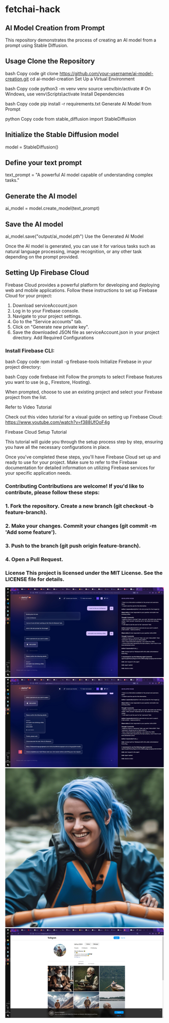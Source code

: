 # fetchai-hack
## AI Model Creation from Prompt
This repository demonstrates the process of creating an AI model from a prompt using Stable Diffusion.

## Usage Clone the Repository

bash Copy code git clone https://github.com/your-username/ai-model-creation.git cd ai-model-creation Set Up a Virtual Environment

bash Copy code python3 -m venv venv source venv/bin/activate # On Windows, use venv\Scripts\activate Install Dependencies

bash Copy code pip install -r requirements.txt Generate AI Model from Prompt

python Copy code from stable_diffusion import StableDiffusion

## Initialize the Stable Diffusion model
model = StableDiffusion()

## Define your text prompt
text_prompt = "A powerful AI model capable of understanding complex tasks."

## Generate the AI model
ai_model = model.create_model(text_prompt)

## Save the AI model
ai_model.save("output/ai_model.pth") Use the Generated AI Model

Once the AI model is generated, you can use it for various tasks such as natural language processing, image recognition, or any other task depending on the prompt provided.


## Setting Up Firebase Cloud
Firebase Cloud provides a powerful platform for developing and deploying web and mobile applications. Follow these instructions to set up Firebase Cloud for your project:

1. Download serviceAccount.json
2. Log in to your Firebase console.
3. Navigate to your project settings.
4. Go to the "Service accounts" tab.
5. Click on "Generate new private key".
6. Save the downloaded JSON file as serviceAccount.json in your project directory.
Add Required Configurations

### Install Firebase CLI:

bash
Copy code
npm install -g firebase-tools
Initialize Firebase in your project directory:

bash
Copy code
firebase init
Follow the prompts to select Firebase features you want to use (e.g., Firestore, Hosting).

When prompted, choose to use an existing project and select your Firebase project from the list.

Refer to Video Tutorial

Check out this video tutorial for a visual guide on setting up Firebase Cloud: https://www.youtube.com/watch?v=f388UfOoF4g

Firebase Cloud Setup Tutorial

This tutorial will guide you through the setup process step by step, ensuring you have all the necessary configurations in place.

Once you've completed these steps, you'll have Firebase Cloud set up and ready to use for your project. Make sure to refer to the Firebase documentation for detailed information on utilizing Firebase services for your specific application needs.

### Contributing Contributions are welcome! If you'd like to contribute, please follow these steps:

### 1. Fork the repository. Create a new branch (git checkout -b feature-branch). 
### 2. Make your changes. Commit your changes (git commit -m 'Add some feature'). 
### 3. Push to the branch (git push origin feature-branch). 
### 4. Open a Pull Request. 
### License This project is licensed under the MIT License. See the LICENSE file for details.


![App Screenshot](https://github.com/saquib000/fetchai-hack/blob/main/screenshots/deltav.jpeg)
![App Screenshot](https://github.com/saquib000/fetchai-hack/blob/main/screenshots/deltav2.jpeg)
![App Screenshot](https://github.com/saquib000/fetchai-hack/blob/main/screenshots/genAI_sample.png)
![App Screenshot](https://github.com/saquib000/fetchai-hack/blob/main/screenshots/insta.jpeg)


